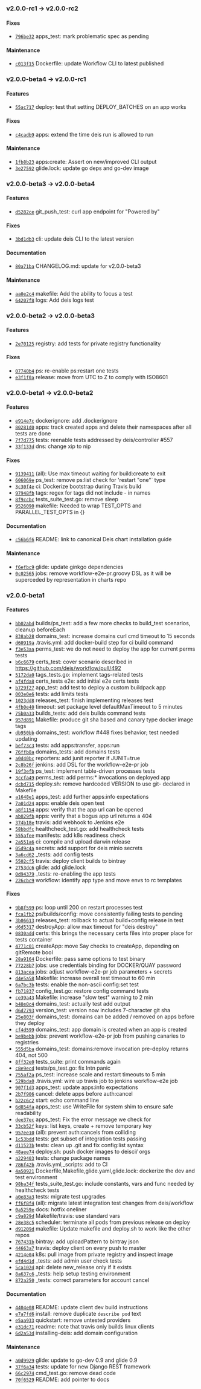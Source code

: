 ### v2.0.0-rc1 -> v2.0.0-rc2

#### Fixes

- [`796be32`](https://github.com/deis/workflow-e2e/commit/796be32ccbc0dc9caca7de4053aaccc58149af7b) apps_test: mark problematic spec as pending

#### Maintenance

- [`c013f15`](https://github.com/deis/workflow-e2e/commit/c013f153a8d757938e11fe91c9a62be0e1e7afc4) Dockerfile: update Workflow CLI to latest published

### v2.0.0-beta4 -> v2.0.0-rc1

#### Features

 - [`55ac717`](https://github.com/deis/workflow-e2e/commit/55ac7175fbe07fb332f59c0b8341e2f32269ae3c) deploy: test that setting DEPLOY_BATCHES on an app works

#### Fixes

 - [`c4cadb9`](https://github.com/deis/workflow-e2e/commit/c4cadb9faefb54be58cb09db2e5a655e99ae53c8) apps: extend the time deis run is allowed to run

#### Maintenance

 - [`1fb8b23`](https://github.com/deis/workflow-e2e/commit/1fb8b23a873039a808fd0695b3cc2f518770d10c) apps:create: Assert on new/improved CLI output
 - [`3e27592`](https://github.com/deis/workflow-e2e/commit/3e2759242e7959b2b8263e7d5c7d1821bf365579) glide.lock: update go deps and go-dev image

### v2.0.0-beta3 -> v2.0.0-beta4

#### Features

 - [`d5282ce`](https://github.com/deis/workflow-e2e/commit/d5282cee73c105042696a08c2050ce82ccb1c643) git_push_test: curl app endpoint for "Powered by"

#### Fixes

 - [`3bd1db3`](https://github.com/deis/workflow-e2e/commit/3bd1db350025f2a3000349a6bba2b300703292b2) cli: update deis CLI to the latest version

#### Documentation

 - [`80a71ba`](https://github.com/deis/workflow-e2e/commit/80a71ba707b6a05c805dd90c49df737b7eab61bc) CHANGELOG.md: update for v2.0.0-beta3

#### Maintenance

 - [`aa0e2c4`](https://github.com/deis/workflow-e2e/commit/aa0e2c437cca8196781d113314f235bbd9558741) makefile: Add the ability to focus a test
 - [`64207f8`](https://github.com/deis/workflow-e2e/commit/64207f891305d297e8cdb99b9ce7baa81918b53f) logs: Add deis logs test

### v2.0.0-beta2 -> v2.0.0-beta3

#### Features

 - [`2e70125`](https://github.com/deis/workflow-e2e/commit/2e7012595f8fb3357158c1be25666d01177ff1df) registry: add tests for private registry functionality

#### Fixes

 - [`07740b4`](https://github.com/deis/workflow-e2e/commit/07740b427bee48b4b3f083a776c23d8a426a8ad7) ps: re-enable ps:restart one tests
 - [`e3f1f0a`](https://github.com/deis/workflow-e2e/commit/e3f1f0a59adb40a288a89b729e59272010978d96) release: move from UTC to Z to comply with ISO8601

### v2.0.0-beta1 -> v2.0.0-beta2

#### Features

 - [`e914e7c`](https://github.com/deis/workflow-e2e/commit/e914e7cf4aca70bc6f0e09c056f39cf89243e247) dockerignore: add .dockerignore
 - [`80281d0`](https://github.com/deis/workflow-e2e/commit/80281d0fb2ef90cadfe77b31b1d21fdede407436) apps: track created apps and delete their namespaces after all tests are done
 - [`7f7d775`](https://github.com/deis/workflow-e2e/commit/7f7d77558a966fc5c4c763356e07598c298671b7) tests: reenable tests addressed by deis/controller #557
 - [`33f133d`](https://github.com/deis/workflow-e2e/commit/33f133df5be7ab3ff34a76d71d14a8a4dbefee7d) dns: change xip to nip

#### Fixes

 - [`9139411`](https://github.com/deis/workflow-e2e/commit/9139411ec1cd427e52fab9e99c9906b5db322ee2) (all): Use max timeout waiting for build:create to exit
 - [`606069e`](https://github.com/deis/workflow-e2e/commit/606069e70c5c681ff840567b437a0d322beba437) ps_test: remove ps:list check for 'restart "one"` type
 - [`3c30f4e`](https://github.com/deis/workflow-e2e/commit/3c30f4e7b9f382e88b0944090fadb69a781b6bb3) ci: Dockerize bootstrap during Travis build
 - [`97948fb`](https://github.com/deis/workflow-e2e/commit/97948fb2515c1e7c4eba8bea40c1e9f2627b5fd1) tags: regex for tags did not include - in names
 - [`8f9ccbc`](https://github.com/deis/workflow-e2e/commit/8f9ccbcc9911502d6a5677cdf1061ca7be6dc81e) tests_suite_test.go: remove sleep
 - [`9526090`](https://github.com/deis/workflow-e2e/commit/9526090f2bfa88c710af89657f13a24317710d7f) makefile: Needed to wrap TEST_OPTS and PARALLEL_TEST_OPTS in {}

#### Documentation

 - [`c56b6f6`](https://github.com/deis/workflow-e2e/commit/c56b6f6d49e6783dd4545a0ea2a6716e26c28a88) README: link to canonical Deis chart installation guide

#### Maintenance

 - [`f6efbc9`](https://github.com/deis/workflow-e2e/commit/f6efbc947e4c762549300bb2c89048304c3d5a7f) glide: update ginkgo dependencies
 - [`0c02565`](https://github.com/deis/workflow-e2e/commit/0c0256523b3a8b27df67ce5d96786cfaafc08f88) jobs: remove workflow-e2e-pr.groovy DSL as it will be superceded by representation in charts repo

### v2.0.0-beta1

#### Features

 - [`bb02abd`](https://github.com/deis/workflow-e2e/commit/bb02abdc9b8de0b190ab772123c9a2ed5b1c06d6) builds/ps_test: add a few more checks to build_test scenarios, cleanup beforeEach
 - [`838ab28`](https://github.com/deis/workflow-e2e/commit/838ab283113fa9d8f3ce617e7429bd048aa50ffe) domains_test: increase domains curl cmd timeout to 15 seconds
 - [`d60919a`](https://github.com/deis/workflow-e2e/commit/d60919a256f892d803547190371fe4415edc6027) .travis.yml: add docker-build step for ci build command
 - [`f3e53aa`](https://github.com/deis/workflow-e2e/commit/f3e53aa5c28dd44fa53bfe26935bf79a266bcf0b) perms_test: we do not need to deploy the app for current perms tests
 - [`b6c6679`](https://github.com/deis/workflow-e2e/commit/b6c66799abea1beea060f032aa2b6e554d11ba0f) certs_test: cover scenario described in https://github.com/deis/workflow/pull/492
 - [`5172da0`](https://github.com/deis/workflow-e2e/commit/5172da086f26dce294e984cbf5709a85edeb9cea) tags_tests.go: implement tags-related tests
 - [`af4fda8`](https://github.com/deis/workflow-e2e/commit/af4fda8c8880179e952d68d5eb069f83948c85cc) certs_tests e2e: add initial e2e certs tests
 - [`b729f27`](https://github.com/deis/workflow-e2e/commit/b729f27547209175bcc166f5f3a9accf1e3d4e77) app_test: add test to deploy a custom buildpack app
 - [`003e0e6`](https://github.com/deis/workflow-e2e/commit/003e0e6b12398707174caad8cdb556e8227cce3f) tests: add limits tests
 - [`1023dd8`](https://github.com/deis/workflow-e2e/commit/1023dd8ee0e426d11a2ac237381f3c62c73dc906) releases_test: finish implementing releases test
 - [`4fb0e40`](https://github.com/deis/workflow-e2e/commit/4fb0e408f0ae861a733adbebd7f97fdda1e3d3dc) timeout: set package level defaultMaxTimeout to 5 minutes
 - [`75b0a33`](https://github.com/deis/workflow-e2e/commit/75b0a335e4b74ffbcfb70b10901282911440354c) builds_tests: add deis builds command tests
 - [`957d891`](https://github.com/deis/workflow-e2e/commit/957d89161332af008d1c6c3de9b24de4b208b23d) Makefile: produce git sha based and canary type docker image tags
 - [`db950bb`](https://github.com/deis/workflow-e2e/commit/db950bb8a47033e8509918343140194ce0a40327) domains_test: workflow #448 fixes behavior; test needed updating
 - [`bef73c3`](https://github.com/deis/workflow-e2e/commit/bef73c3e4d97c3259c650a74ab0ced6da5d8da6b) tests: add apps:transfer, apps:run
 - [`76ffb8a`](https://github.com/deis/workflow-e2e/commit/76ffb8a1029c01a8d6a14731d5b8257e167f4722) domains_tests: add domains tests
 - [`a0d40bc`](https://github.com/deis/workflow-e2e/commit/a0d40bc44efdcf79037f2f0f011b6b038397c977) reporters: add junit reporter if JUNIT=true
 - [`2c8b26f`](https://github.com/deis/workflow-e2e/commit/2c8b26fedd987172fbd9e49fff832c8aa73b379a) jenkins: add DSL for the workflow-e2e-pr job
 - [`19f3efb`](https://github.com/deis/workflow-e2e/commit/19f3efbf744affb077bf8607480ad4e409eee637) ps_test: implement table-driven processes tests
 - [`3ccfa49`](https://github.com/deis/workflow-e2e/commit/3ccfa4906f11d49de70c5e92cf39df23cd92b443) perms_test: add perms:* invocations on deployed app
 - [`dcbd715`](https://github.com/deis/workflow-e2e/commit/dcbd715c7ec5f8c040fa6bc284471d789a15ed39) deploy.sh: remove hardcoded VERSION to use git-<sha> declared in Makefile
 - [`a1648e1`](https://github.com/deis/workflow-e2e/commit/a1648e18011991a98e336008a8265bbe31bf69bf) apps_test: add further apps:info expectations
 - [`7a01d24`](https://github.com/deis/workflow-e2e/commit/7a01d243936865b30fa91b439b3bfbead7d6c481) apps: enable deis open test
 - [`a8f1154`](https://github.com/deis/workflow-e2e/commit/a8f115436741a98697e89b552fcb2cafa845ba47) apps: verify that the app url can be opened
 - [`ab029fb`](https://github.com/deis/workflow-e2e/commit/ab029fba4a70196a1f4d17e29895c2c2776881c2) apps: verify that a bogus app url returns a 404
 - [`374b18e`](https://github.com/deis/workflow-e2e/commit/374b18e2be799027de08f3e55405b2333af0ef86) travis: add webhook to Jenkins e2e
 - [`58bbdfc`](https://github.com/deis/workflow-e2e/commit/58bbdfc6e4e51d083e7d8fcf9fc024b6f6f7ad7f) healthcheck_test.go: add healthcheck tests
 - [`555afee`](https://github.com/deis/workflow-e2e/commit/555afee31958f6990829ccce964ea4d5c486aa2d) manifests: add k8s readiness check
 - [`2a551a6`](https://github.com/deis/workflow-e2e/commit/2a551a690c5875376869d0f4eba92bf5e9fed668) ci: compile and upload darwin release
 - [`05d9c4a`](https://github.com/deis/workflow-e2e/commit/05d9c4af05c72eb44112c640e720d4af189a4c8d) secrets: add support for deis minio secrets
 - [`3a6cd62`](https://github.com/deis/workflow-e2e/commit/3a6cd62b9b823177bb1870d14a011f52828fafcb) _tests: add config tests
 - [`5502cf5`](https://github.com/deis/workflow-e2e/commit/5502cf50a68ff17ecef9da25c27a3d265831cb8f) travis: deploy client builds to bintray
 - [`2753dc6`](https://github.com/deis/workflow-e2e/commit/2753dc6da124bf4a51e0dd5999b2208077d5872d) glide: add glide.lock
 - [`0d94379`](https://github.com/deis/workflow-e2e/commit/0d9437972f5cdf6e87fdf07dffe686469b33a5cf) _tests: re-enabling the app tests
 - [`226cbc9`](https://github.com/deis/workflow-e2e/commit/226cbc94d204570b5f862e2f28c1dcbf09eaddc7) workflow: identify app type and move envs to rc templates

#### Fixes

 - [`9b8f599`](https://github.com/deis/workflow-e2e/commit/9b8f5996618748f6d91146a25f4dd6089ed0d45d) ps: loop until 200 on restart processes test
 - [`fca1fb2`](https://github.com/deis/workflow-e2e/commit/fca1fb29bdb3f18113c51c51a3103b110448c425) ps/builds/config: move consistently failing tests to pending
 - [`3b06613`](https://github.com/deis/workflow-e2e/commit/3b0661377274bef41fdaa13c4092d923dc7d91c0) releases_test: rollback to actual build+config release in test
 - [`d6d5317`](https://github.com/deis/workflow-e2e/commit/d6d5317a794d3caf3666e8a8bd693d26a639b6af) destroyApp: allow max timeout for "deis destroy"
 - [`0830add`](https://github.com/deis/workflow-e2e/commit/0830add59d304b3dcb62f2827887fffc2071be75) certs: this brings the necessary certs files into proper place for tests container
 - [`4771c01`](https://github.com/deis/workflow-e2e/commit/4771c01fecde5f517e573d6575bb5eae6041433a) createApp: move Say checks to createApp, depending on gitRemote bool
 - [`28a9164`](https://github.com/deis/workflow-e2e/commit/28a916411fb1476399fd458f8110cca8e24145c3) Dockerfile: pass same options to test binary
 - [`77228b7`](https://github.com/deis/workflow-e2e/commit/77228b7852763e3edf7d3dcc5697e0a94528eeff) jobs: use credentials binding for DOCKER/QUAY password
 - [`813acea`](https://github.com/deis/workflow-e2e/commit/813acea2cec75c9b358a853d0d09daeb5821cd2d) jobs: adjust workflow-e2e-pr job parameters + secrets
 - [`d4e5a58`](https://github.com/deis/workflow-e2e/commit/d4e5a58c5a32759d9c733bb14bac3759984e91d3) Makefile: increase overall test timeout to 60 min
 - [`6a7bc3b`](https://github.com/deis/workflow-e2e/commit/6a7bc3bf021db8ca37dbb0304b9b50ed1626aff0) tests: enable the non-ascii config:set test
 - [`fb71837`](https://github.com/deis/workflow-e2e/commit/fb71837069220a57992a7363f6789952eabe5476) config_test.go: restore config command tests
 - [`ce39a43`](https://github.com/deis/workflow-e2e/commit/ce39a435a511177c9252a9208c410df4886f7ee5) Makefile: increase "slow test" warning to 2 min
 - [`b40e0c4`](https://github.com/deis/workflow-e2e/commit/b40e0c4154a23501d2c5b766380283ce5b0cc5be) domains_test: actually test add output
 - [`d6d7793`](https://github.com/deis/workflow-e2e/commit/d6d779318aace886062e217de764e567e128e5ed) version_test: version now includes 7-character git sha
 - [`25e803f`](https://github.com/deis/workflow-e2e/commit/25e803fb2598998bfc4cf00686eea04a31385eec) domains_test: domains can be added / removed on apps before they deploy
 - [`cf4d599`](https://github.com/deis/workflow-e2e/commit/cf4d5999531867d29425b91a140fdd6854cb2100) domains_test: app domain is created when an app is created
 - [`be9bebb`](https://github.com/deis/workflow-e2e/commit/be9bebbba23a02a651450cbbf04d47cace7b2c09) jobs: prevent workflow-e2e-pr job from pushing canaries to registries
 - [`555d5ba`](https://github.com/deis/workflow-e2e/commit/555d5ba9a19c5e9d66b75ba18b662093ac56ea57) domains_test: domains:remove invocation pre-deploy returns 404, not 500
 - [`8ff32e0`](https://github.com/deis/workflow-e2e/commit/8ff32e0df288b04132983570115260ae1b99b8aa) tests_suite: print commands again
 - [`c8e9ecd`](https://github.com/deis/workflow-e2e/commit/c8e9ecd787ff579a844623202557c99c7c53f3d2) tests/ps_test.go: fix Intn panic
 - [`755af2a`](https://github.com/deis/workflow-e2e/commit/755af2a9e90f0bef311f51e4befa299f4da77350) ps_test: increase scale and restart timeouts to 5 min
 - [`529bda0`](https://github.com/deis/workflow-e2e/commit/529bda0929088c8d73b27ecc70d2620ac7e8acaa) .travis.yml: wire up travis job to jenkins workflow-e2e job
 - [`907f1d3`](https://github.com/deis/workflow-e2e/commit/907f1d310a71eb7d1e925541261d5812b872ec07) apps_test: update apps:info expectations
 - [`2b7f906`](https://github.com/deis/workflow-e2e/commit/2b7f906daf73f066953461ad392a0ebf30aaec94) cancel: delete apps before auth:cancel
 - [`b22c6c2`](https://github.com/deis/workflow-e2e/commit/b22c6c2a02f9a720e1625c552e3c377d77a78c7b) start: echo command line
 - [`6d854fa`](https://github.com/deis/workflow-e2e/commit/6d854fabb03cc8755a80f3b53c8faa364abc2c0f) apps_test: use WriteFile for system shim to ensure safe readability
 - [`dee37ec`](https://github.com/deis/workflow-e2e/commit/dee37ecaaf107926894097a0e546b7fa761afc53) apps_test: Fix the error message we check for
 - [`33cb52f`](https://github.com/deis/workflow-e2e/commit/33cb52f709fd0c3ee6fc2b76b7018f6f959e2a59) keys: list keys, create + remove temporary key
 - [`957ee10`](https://github.com/deis/workflow-e2e/commit/957ee10e2d08e6e73f1cf24810268b1606742e57) (all): prevent auth:cancels from colliding
 - [`1c53bdd`](https://github.com/deis/workflow-e2e/commit/1c53bdde992849da19f71c2fccd8b3d5333ec20c) tests: get subset of integration tests passing
 - [`d11523b`](https://github.com/deis/workflow-e2e/commit/d11523bf2c91eec01ee26ed424763ebe45301b0d) tests: clean up .git and fix config:list syntax
 - [`48aee74`](https://github.com/deis/workflow-e2e/commit/48aee742dbe65107d4b4a8865550734bc966be27) deploy.sh: push docker images to deisci/ orgs
 - [`a229403`](https://github.com/deis/workflow-e2e/commit/a229403620ae7fdc0426eff491bdef80ccf85571) tests: change package names
 - [`786f42b`](https://github.com/deis/workflow-e2e/commit/786f42b5c63f04b9d26636b8268a703cd9a1fcbc) .travis.yml,_scripts: add to CI
 - [`4a50921`](https://github.com/deis/workflow-e2e/commit/4a509212354be1adccae619993faccb1d8bde44a) Dockerfile,Makefile,glide.yaml,glide.lock: dockerize the dev and test environment
 - [`98ba34f`](https://github.com/deis/workflow-e2e/commit/98ba34f1f94bbd3fc9c2f36f6cdf2ddc43ed2f49) tests_suite_test.go: include constants, vars and func needed by healthcheck tests
 - [`a0e83a3`](https://github.com/deis/workflow-e2e/commit/a0e83a3d55d0a57434bde1219f85b6f14d99b4eb) tests: migrate test upgrades
 - [`ff6f8f4`](https://github.com/deis/workflow-e2e/commit/ff6f8f4627576d94b50a3eddd629de500ddabcf8) (all): migrate latest integration test changes from deis/workflow
 - [`0a5259e`](https://github.com/deis/workflow-e2e/commit/0a5259e6d7c43517353cf022302a9c4262b12272) docs: hotfix oneliner
 - [`c9a829d`](https://github.com/deis/workflow-e2e/commit/c9a829d1071d17935150d1ffc324d92db54ff6ec) Makefile/travis: use standard vars
 - [`28e38c5`](https://github.com/deis/workflow-e2e/commit/28e38c5deda59f6f5e26189d8d8ab24d19e8aabe) scheduler: terminate all pods from previous release on deploy
 - [`d91209d`](https://github.com/deis/workflow-e2e/commit/d91209d58282addc1b1499c4c20cdede6948a5d8) makefile: Update makefile and deploy.sh to work like the other repos
 - [`767431b`](https://github.com/deis/workflow-e2e/commit/767431b29d1b9167154a6f92325a26950d27a347) bintray: add uploadPattern to bintray json
 - [`44663a7`](https://github.com/deis/workflow-e2e/commit/44663a72e0e7f1bd7dc9e10791ea538d9b628b92) travis: deploy client on every push to master
 - [`4214e04`](https://github.com/deis/workflow-e2e/commit/4214e04225b848dbd8e895edf72bcc71c95fd9e3) k8s: pull image from private registry and inspect image
 - [`efd4d1d`](https://github.com/deis/workflow-e2e/commit/efd4d1dfc730f6295a5ee1bb9e9de3228e15c687) _tests: add admin user check tests
 - [`5ca102d`](https://github.com/deis/workflow-e2e/commit/5ca102d1adb69561f6305d9c40d84032b0f5228c) api: delete new_release only if it exists
 - [`8a637c6`](https://github.com/deis/workflow-e2e/commit/8a637c62c4e70d7f5f84617c016aad30433564bc) _tests: help setup testing environment
 - [`872a250`](https://github.com/deis/workflow-e2e/commit/872a250b4154f473d5a91d338eceb6ecd6441cd1) _tests: correct parameters for account cancel

#### Documentation

 - [`4404e08`](https://github.com/deis/workflow-e2e/commit/4404e08b7c9debac38191f93d138217ed38b8d9a) README: update client dev build instructions
 - [`e7a7fd6`](https://github.com/deis/workflow-e2e/commit/e7a7fd6381dd826532fb47701a08bc054a5532af) install: remove duplicate `describe pod` text
 - [`e5aa933`](https://github.com/deis/workflow-e2e/commit/e5aa933433609c838283194fc66575678a375d04) quickstart: remove untested providers
 - [`e31dc71`](https://github.com/deis/workflow-e2e/commit/e31dc71f77910e2147851c09a19fecb931003cea) readme: note that travis only builds linux clients
 - [`6d2a53d`](https://github.com/deis/workflow-e2e/commit/6d2a53d602229638524a73d0acf8255ffc3b0442) installing-deis: add domain configuration

#### Maintenance

 - [`a0d9929`](https://github.com/deis/workflow-e2e/commit/a0d99294dcb255fa6bfcb429ce205b820758c624) glide: update to go-dev 0.9 and glide 0.9
 - [`37f6a34`](https://github.com/deis/workflow-e2e/commit/37f6a347413b6da4403fa2587d7367b5b2dc8fba) tests: update for new Django REST framework
 - [`66c2974`](https://github.com/deis/workflow-e2e/commit/66c29748b276e2fa1e34e2071f62e01ec58a0736) cmd_test.go: remove dead code
 - [`70f6529`](https://github.com/deis/workflow-e2e/commit/70f6529643f5178c0186f2d595b4660b8e7bbd68) README: add pointer to docs

